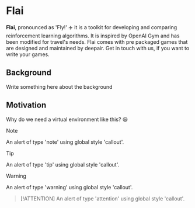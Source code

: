 # Flai

**Flai**, pronounced as 'Fly!' ✈️ it is a toolkit for developing and comparing reinforcement learning algorithms. It is inspired by OpenAI Gym and has been modified for travel's needs. Flai comes with pre packaged games that are designed and maintained by deepair. Get in touch with us, if you want to write your games.

## Background
Write something here about the background

## Motivation
Why do we need a virtual environment like this? 😃

> [!NOTE]
> An alert of type 'note' using global style 'callout'.

> [!TIP]
> An alert of type 'tip' using global style 'callout'.

> [!WARNING]
> An alert of type 'warning' using global style 'callout'.

> [!ATTENTION]
> An alert of type 'attention' using global style 'callout'.
